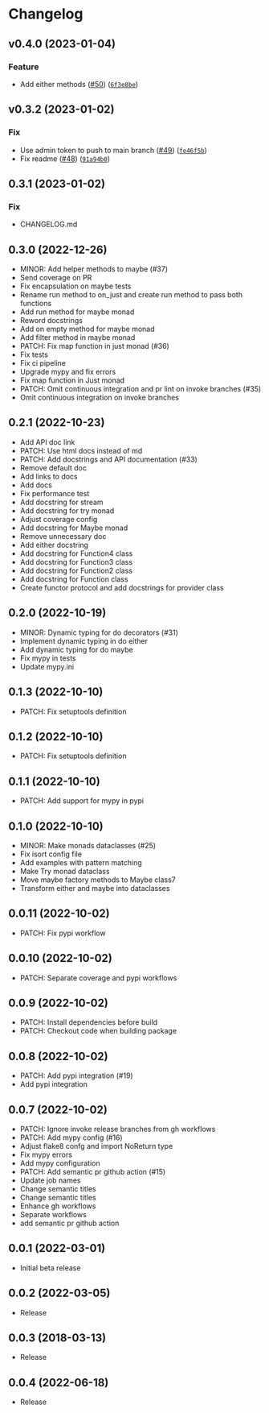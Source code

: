 # Changelog

<!--next-version-placeholder-->

## v0.4.0 (2023-01-04)
### Feature
* Add either methods ([#50](https://github.com/niconunez96/pynction/issues/50)) ([`6f3e8be`](https://github.com/niconunez96/pynction/commit/6f3e8bea99c21b0a72ed864d51b95a659049b0c0))

## v0.3.2 (2023-01-02)
### Fix
* Use admin token to push to main branch ([#49](https://github.com/niconunez96/pynction/issues/49)) ([`fe46f5b`](https://github.com/niconunez96/pynction/commit/fe46f5b7b82df4192421d48b7a3e858108a41e2f))
* Fix readme ([#48](https://github.com/niconunez96/pynction/issues/48)) ([`91a94b0`](https://github.com/niconunez96/pynction/commit/91a94b09549406e562cafff97148eeaf0d0c6795))

## 0.3.1 (2023-01-02)

### Fix

- CHANGELOG.md

## 0.3.0 (2022-12-26)

- MINOR: Add helper methods to maybe (#37)
- Send coverage on PR
- Fix encapsulation on maybe tests
- Rename run method to on_just and create run method to pass both functions
- Add run method for maybe monad
- Reword docstrings
- Add on empty method for maybe monad
- Add filter method in maybe monad
- PATCH: Fix map function in just monad (#36)
- Fix tests
- Fix ci pipeline
- Upgrade mypy and fix errors
- Fix map function in Just monad
- PATCH: Omit continuous integration and pr lint on invoke branches (#35)
- Omit continuous integration on invoke branches

## 0.2.1 (2022-10-23)

- Add API doc link
- PATCH: Use html docs instead of md
- PATCH: Add docstrings and API documentation (#33)
- Remove default doc
- Add links to docs
- Add docs
- Fix performance test
- Add docstring for stream
- Add docstring for try monad
- Adjust coverage config
- Add docstring for Maybe monad
- Remove unnecessary doc
- Add either docstring
- Add docstring for Function4 class
- Add docstring for Function3 class
- Add docstring for Function2 class
- Add docstring for Function class
- Create functor protocol and add docstrings for provider class

## 0.2.0 (2022-10-19)

- MINOR: Dynamic typing for do decorators (#31)
- Implement dynamic typing in do either
- Add dynamic typing for do maybe
- Fix mypy in tests
- Update mypy.ini

## 0.1.3 (2022-10-10)

- PATCH: Fix setuptools definition

## 0.1.2 (2022-10-10)

- PATCH: Fix setuptools definition

## 0.1.1 (2022-10-10)

- PATCH: Add support for mypy in pypi

## 0.1.0 (2022-10-10)

- MINOR: Make monads dataclasses (#25)
- Fix isort config file
- Add examples with pattern matching
- Make Try monad dataclass
- Move maybe factory methods to Maybe class7
- Transform either and maybe into dataclasses

## 0.0.11 (2022-10-02)

- PATCH: Fix pypi workflow

## 0.0.10 (2022-10-02)

- PATCH: Separate coverage and pypi workflows

## 0.0.9 (2022-10-02)

- PATCH: Install dependencies before build
- PATCH: Checkout code when building package

## 0.0.8 (2022-10-02)

- PATCH: Add pypi integration (#19)
- Add pypi integration

## 0.0.7 (2022-10-02)

- PATCH: Ignore invoke release branches from gh workflows
- PATCH: Add mypy config (#16)
- Adjust flake8 confg and import NoReturn type
- Fix mypy errors
- Add mypy configuration
- PATCH: Add semantic pr github action (#15)
- Update job names
- Change semantic titles
- Change semantic titles
- Enhance gh workflows
- Separate workflows
- add semantic pr github action

## 0.0.1 (2022-03-01)

- Initial beta release

## 0.0.2 (2022-03-05)

- Release

## 0.0.3 (2018-03-13)

- Release

## 0.0.4 (2022-06-18)

- Release
